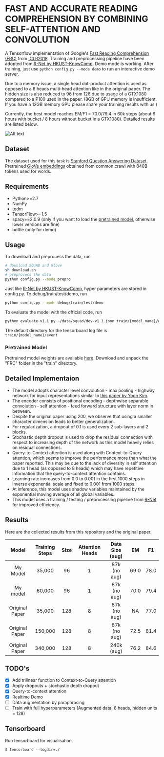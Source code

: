 # FAST AND ACCURATE READING COMPREHENSION BY COMBINING SELF-ATTENTION AND CONVOLUTION
A Tensorflow implementation of Google's [Fast Reading Comprehension (FRC)](https://openreview.net/pdf?id=B14TlG-RW) from [ICLR2018](https://openreview.net/forum?id=B14TlG-RW).
Training and preprocessing pipeline have been adopted from [R-Net by HKUST-KnowComp](https://github.com/HKUST-KnowComp/R-Net). Demo mode is working. After training, just use `python config.py --mode demo` to run an interactive demo server.

Due to a memory issue, a single head dot-product attention is used as opposed to a 8 heads multi-head attention like in the original paper. The hidden size is also reduced to 96 from 128 due to usage of a GTX1080 compared to a P100 used in the paper. (8GB of GPU memory is insufficient. If you have a 12GB memory GPU please share your training results with us.)

Currently, the best model reaches EM/F1 = 70.0/79.4 in 60k steps (about 6 hours with bucket / 8 hours without bucket in a GTX1080). Detailed results are listed below.

![Alt text](/../master/screenshots/figure.png?raw=true "Network Outline")

## Dataset
The dataset used for this task is [Stanford Question Answering Dataset](https://rajpurkar.github.io/SQuAD-explorer/).
Pretrained [GloVe embeddings](https://nlp.stanford.edu/projects/glove/) obtained from common crawl with 840B tokens used for words.

## Requirements
  * Python>=2.7
  * NumPy
  * tqdm
  * TensorFlow>=1.5
  * spacy==2.0.9 (only if you want to load the [pretrained model](https://drive.google.com/open?id=1gJtcPBNuDr9_2LuP_4x_4VN6_5fQCdfB), otherwise lower versions are fine)
  * bottle (only for demo)

## Usage
To download and preprocess the data, run

```bash
# download SQuAD and Glove
sh download.sh
# preprocess the data
python config.py --mode prepro
```

Just like [R-Net by HKUST-KnowComp](https://github.com/HKUST-KnowComp/R-Net), hyper parameters are stored in config.py. To debug/train/test/demo, run

```bash
python config.py --mode debug/train/test/demo
```

To evaluate the model with the official code, run
```bash
python evaluate-v1.1.py ~/data/squad/dev-v1.1.json train/{model_name}/answer/answer.json
```

The default directory for the tensorboard log file is `train/{model_name}/event`

### Pretrained Model
Pretrained model weights are available [here](https://drive.google.com/open?id=1gJtcPBNuDr9_2LuP_4x_4VN6_5fQCdfB). Download and unpack the "FRC" folder in the "train" directory.

## Detailed Implementaion

  * The model adopts character level convolution - max pooling - highway network for input representations similar to [this paper by Yoon Kim](https://arxiv.org/pdf/1508.06615.pdf).
  * The encoder consists of positional encoding - depthwise separable convolution - self attention - feed forward structure with layer norm in between.
  * Despite the original paper using 200, we observe that using a smaller character dimension leads to better generalization.
  * For regularization, a dropout of 0.1 is used every 2 sub-layers and 2 blocks.
  * Stochastic depth dropout is used to drop the residual connection with respect to increasing depth of the network as this model heavily relies on residual connections.
  * Query-to-Context attention is used along with Context-to-Query attention, which seems to improve the performance more than what the paper reported. This may be due to the lack of diversity in self attention due to 1 head (as opposed to 8 heads) which may have repetitive information that the query-to-context attention contains.
  * Learning rate increases from 0.0 to 0.001 in the first 1000 steps in inverse exponential scale and fixed to 0.001 from 1000 steps.
  * At inference, this model uses shadow variables maintained by the exponential moving average of all global variables.
  * This model uses a training / testing / preprocessing pipeline from [R-Net](https://github.com/HKUST-KnowComp/R-Net) for improved efficiency.

## Results
Here are the collected results from this repository and the original paper.

|      Model     | Training Steps | Size | Attention Heads | Data Size (aug) |  EM  |  F1  |
|:--------------:|:--------------:|:----:|:---------------:|:---------------:|:----:|:----:|
|       My Model |     35,000     |  96  |        1        |   87k (no aug)  | 69.0 | 78.0 |
|       My model |     60,000     |  96  |        1        |   87k (no aug)  | 70.0 | 79.4 |
| Original Paper |     35,000     |  128 |        8        |   87k (no aug)  |  NA  | 77.0 |
| Original Paper |     150,000    |  128 |        8        |   87k (no aug)  | 72.5 | 81.4 |
| Original Paper |     340,000    |  128 |        8        |    240k (aug)   | 76.2 | 84.6 |

## TODO's
- [x] Add trilinear function to Context-to-Query attention
- [x] Apply dropouts + stochastic depth dropout
- [x] Query-to-context attention
- [x] Realtime Demo
- [ ] Data augmentation by paraphrasing
- [ ] Train with full hyperparameters (Augmented data, 8 heads, hidden units = 128)

## Tensorboard
Run tensorboard for visualisation.
```shell
$ tensorboard --logdir=./
```
